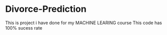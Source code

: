 # Divorce-Prediction
This is project i have done for my MACHINE LEARING course 
This code has 100% sucess rate

